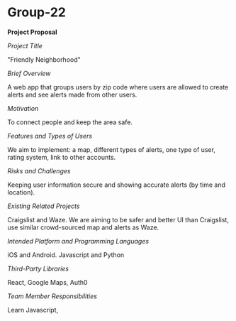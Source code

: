 # Group-22

**Project Proposal**

*Project Title*

"Friendly Neighborhood"

*Brief Overview*

A web app that groups users by zip code where users are allowed to create alerts and see alerts made from other users.

*Motivation*

To connect people and keep the area safe.

*Features and Types of Users*

We aim to implement: a map, different types of alerts, one type of user, rating system, link to other accounts. 

*Risks and Challenges*

Keeping user information secure and showing accurate alerts (by time and location). 

*Existing Related Projects*

Craigslist and Waze. We are aiming to be safer and better UI than Craigslist, use similar crowd-sourced map and alerts as Waze. 

*Intended Platform and Programming Languages*

iOS and Android. Javascript and Python

*Third-Party Libraries*

React, Google Maps, Auth0

*Team Member Responsibilities*

Learn Javascript, 